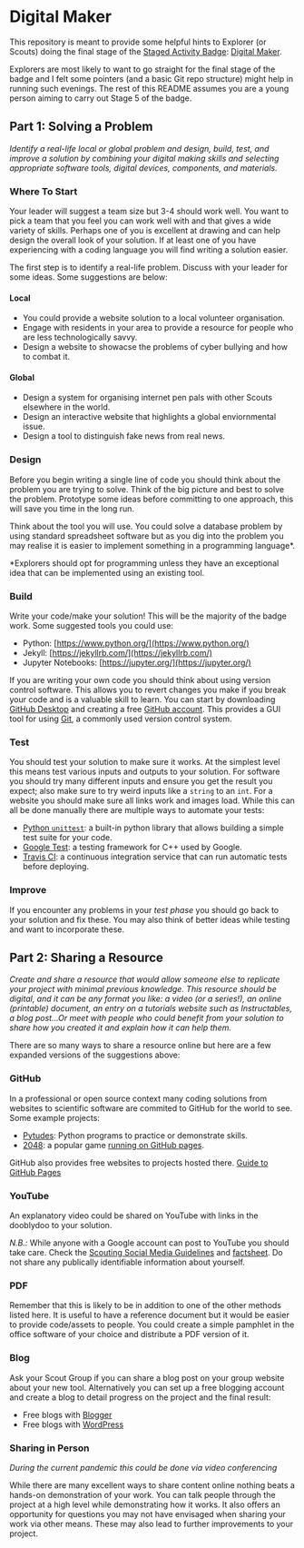 # Digital Maker

This repository is meant to provide some helpful hints to Explorer (or Scouts) doing the final stage of the [Staged Activity Badge]([https://www.scouts.org.uk/staged-badges/): [Digital Maker](https://members.scouts.org.uk/supportresources/4283).

Explorers are most likely to want to go straight for the final stage of the badge and I felt some pointers (and a basic Git repo structure) might help in running such evenings. The rest of this README assumes you are a young person aiming to carry out Stage 5 of the badge.

## Part 1: Solving a Problem

_Identify a real-life local or global problem and design, build, test, and improve a solution by combining your digital making skills and selecting appropriate software tools, digital devices, components, and materials._

### Where To Start

Your leader will suggest a team size but 3-4 should work well. You want to pick a team that you feel you can work well with and that gives a wide variety of skills. Perhaps one of you is excellent at drawing and can help design the overall look of your solution. If at least one of you have experiencing with a coding language you will find writing a solution easier.

The first step is to identify a real-life problem. Discuss with your leader for some ideas. Some suggestions are below:

#### Local

- You could provide a website solution to a local volunteer organisation.
- Engage with residents in your area to provide a resource for people who are less technologically savvy.
- Design a website to showacse the problems of cyber bullying and how to combat it.

#### Global

- Design a system for organising internet pen pals with other Scouts elsewhere in the world.
- Design an interactive website that highlights a global enviornmental issue.
- Design a tool to distinguish fake news from real news.

### Design

Before you begin writing a single line of code you should think about the problem you are trying to solve. Think of the big picture and best to solve the problem. Prototype some ideas before committing to one approach, this will save you time in the long run.

Think about the tool you will use. You could solve a database problem by using standard spreadsheet software but as you dig into the problem you may realise it is easier to implement something in a programming language\*.

\*Explorers should opt for programming unless they have an exceptional idea that can be implemented using an existing tool.

### Build

Write your code/make your solution! This will be the majority of the badge work. Some suggested tools you could use:

- Python: [https://www.python.org/](https://www.python.org/)
- Jekyll: [https://jekyllrb.com/](https://jekyllrb.com/)
- Jupyter Notebooks: [https://jupyter.org/](https://jupyter.org/)

If you are writing your own code you should think about using version control software. This allows you to revert changes you make if you break your code and is a valuable skill to learn. You can start by downloading [GitHub Desktop](https://desktop.github.com/) and creating a free [GitHub account](https://github.com/join). This provides a GUI tool for using [Git](https://rogerdudler.github.io/git-guide/), a commonly used version control system.

### Test

You should test your solution to make sure it works. At the simplest level this means test various inputs and outputs to your solution. For software you should try many different inputs and ensure you get the result you expect; also make sure to try weird inputs like a `string` to an `int`. For a website you should make sure all links work and images load. While this can all be done manually there are multiple ways to automate your tests:

- [Python `unittest`](https://docs.python.org/3.8/library/unittest.html): a built-in python library that allows building a simple test suite for your code.
- [Google Test](https://github.com/google/googletest): a testing framework for C++ used by Google.
- [Travis CI](https://travis-ci.org/): a continuous integration service that can run automatic tests before deploying.

### Improve

If you encounter any problems in your _test phase_ you should go back to your solution and fix these. You may also think of better ideas while testing and want to incorporate these.

## Part 2: Sharing a Resource

_Create and share a resource that would allow someone else to replicate your project with minimal previous knowledge. This resource should be digital, and it can be any format you like: a video (or a series!), an online (printable) document, an entry on a tutorials website such as Instructables, a blog post...Or meet with people who could benefit from your solution to share how you created it and explain how it can help them._

There are so many ways to share a resource online but here are a few expanded versions of the suggestions above:

### GitHub

In a professional or open source context many coding solutions from websites to scientific software are commited to GitHub for the world to see. Some example projects:

- [Pytudes](https://github.com/norvig/pytudes): Python programs to practice or demonstrate skills.
- [2048](https://github.com/gabrielecirulli/2048): a popular game [running on GitHub pages](https://play2048.co/).

GitHub also provides free websites to projects hosted there. [Guide to GitHub Pages](https://pages.github.com/)

### YouTube

An explanatory video could be shared on YouTube with links in the dooblydoo to your solution.

_N.B.:_ While anyone with a Google account can post to YouTube you should take care. Check the [Scouting Social Media Guidelines](https://members.scouts.org.uk/supportresources/4109/social-media) and [factsheet](https://members.scouts.org.uk/factsheets/FS103011.pdf). Do not share any publically identifiable information about yourself.

### PDF

Remember that this is likely to be in addition to one of the other methods listed here. It is useful to have a reference document but it would be easier to provide code/assets to people. You could create a simple pamphlet in the office software of your choice and distribute a PDF version of it.

### Blog

Ask your Scout Group if you can share a blog post on your group website about your new tool. Alternatively you can set up a free blogging account and create a blog to detail progress on the project and the final result:

- Free blogs with [Blogger](https://www.blogger.com/about/?r=2)
- Free blogs with [WordPress](https://wordpress.com/)

### Sharing in Person

_During the current pandemic this could be done via video conferencing_

While there are many excellent ways to share content online nothing beats a hands-on demonstration of your work. You can talk people through the project at a high level while demonstrating how it works. It also offers an opportunity for questions you may not have envisaged when sharing your work via other means. These may also lead to further improvements to your project.
